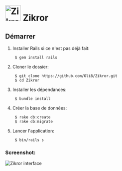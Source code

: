 <h1> <img src="https://gitlab.com/Oli8/Ruby_on_Rails_Projet_Libre/raw/master/app/assets/images/logo-zkr.png" alt="Zikror logo" width="50"/> Zikror </h1>

## Démarrer

1. Installer Rails si ce n'est pas déjà fait:

        $ gem install rails

1. Cloner le dossier:

        $ git clone https://github.com/Oli8/Zikror.git
        $ cd Zikror
        
3. Installer les dépendances:

        $ bundle install

4. Créer la base de données:

        $ rake db:create
        $ rake db:migrate

5. Lancer l'application:

        $ bin/rails s


### Screenshot:  

<img src="https://trello-attachments.s3.amazonaws.com/58ac5b25d3539b443f5055d3/58cf0e674766471cc372a704/17cf6dd86f7096d7c077941c5f7c025b/new-design-with-theme2.jpg" alt="Zikror interface" title="Zikror interface"/>
